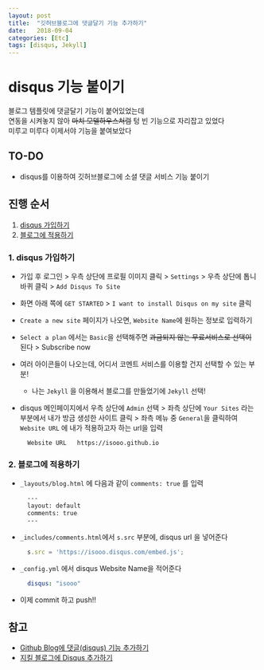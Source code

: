 ```yaml
---
layout: post
title:  "깃허브블로그에 댓글달기 기능 추가하기"
date:   2018-09-04
categories: [Etc]
tags: [disqus, Jekyll]
---
```


# disqus 기능 붙이기
블로그 템플릿에 댓글달기 기능이 붙어있었는데  
연동을 시켜놓지 않아 ~~마치 모델하우스처럼~~ 텅 빈 기능으로 자리잡고 있었다  
미루고 미루다 이제서야 기능을 붙여보았다  
  
  
  

##  TO-DO
- disqus를 이용하여 깃허브블로그에 소셜 댓글 서비스 기능 붙이기  
  
  
  
  
## 진행 순서
1. [disqus 가입하기](#ch1)
2. [블로그에 적용하기](#ch2)  
  
  
  
  
### 1. disqus 가입하기 <a name="ch1"></a>
- 가입 후 로그인 > 우측 상단에 프로필 이미지 클릭 > `Settings` > 우측 상단에 톱니바퀴 클릭 > `Add Disqus To Site`  

- 화면 아래 쪽에 `GET STARTED` > `I want to install Disqus on my site` 클릭  

- `Create a new site` 페이지가 나오면, `Website Name`에 원하는 정보로 입력하기
 
- `Select a plan` 에서는 `Basic`을 선택해주면 ~~과금되지 않는 무료서비스로 선택이~~ 된다 > Subscribe now

- 여러 아이콘들이 나오는데, 어디서 코멘트 서비스를 이용할 건지 선택할 수 있는 부분!   
    - 나는 `Jekyll` 을 이용해서 블로그를 만들었기에 `Jekyll` 선택!

- disqus 메인페이지에서 우측 상단에 `Admin` 선택 > 좌측 상단에 `Your Sites` 라는 부분에서 내가 방금 생성한 사이트 클릭 > 좌측 메뉴 중 `General`을 클릭하여 `Website URL` 에 내가 적용하고자 하는 url을 입력
    ```
      Website URL   https://isooo.github.io
    ```   


  
  
### 2. 블로그에 적용하기 <a name="ch2"></a>
- `_layouts/blog.html` 에 다음과 같이 `comments: true` 를 입력
    ```html
      ---
      layout: default
      comments: true
      ---
    ```

- `_includes/comments.html`에서 `s.src` 부분에, disqus url 을 넣어준다
    ``` js
      s.src = 'https://isooo.disqus.com/embed.js';
    ```

- `_config.yml` 에서 disqus Website Name을 적어준다
    ```yml
      disqus: "isooo"
    ```

- 이제 commit 하고 push!!  




## 참고
- [Github Blog에 댓글(disqus) 기능 추가하기](https://devminjun.github.io/blog/addComments)
- [지킬 블로그에 Disqus 추가하기](https://hanjungv.github.io/2017-02-03-2_ETC_AddDisqus/)  

